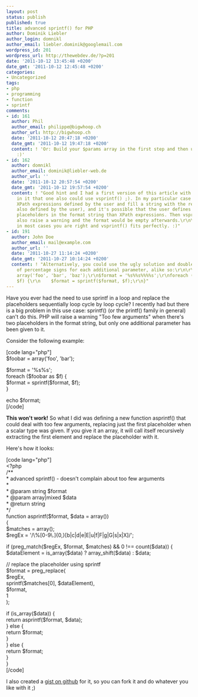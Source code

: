 ```yaml
---
layout: post
status: publish
published: true
title: advanced sprintf() for PHP
author: Dominik Liebler
author_login: domnikl
author_email: liebler.dominik@googlemail.com
wordpress_id: 201
wordpress_url: http://thewebdev.de/?p=201
date: '2011-10-12 13:45:48 +0200'
date_gmt: '2011-10-12 12:45:48 +0200'
categories:
- Uncategorized
tags:
- php
- programming
- function
- sprintf
comments:
- id: 161
  author: Phil
  author_email: philippe@bigwhoop.ch
  author_url: http://bigwhoop.ch
  date: '2011-10-12 20:47:18 +0200'
  date_gmt: '2011-10-12 19:47:18 +0200'
  content: ! 'Or: Build your $params array in the first step and then use http://php.net/manual/en/function.vsprintf.php
    :)'
- id: 162
  author: domnikl
  author_email: dominik@liebler-web.de
  author_url: ''
  date: '2011-10-12 20:57:54 +0200'
  date_gmt: '2011-10-12 19:57:54 +0200'
  content: ! "Good hint and I had a first version of this article with a big disclaimer
    in it that one also could use vsprintf() ;). In my particular case I had to evaluate
    XPath expressions defined by the user and fill a string with the results (format
    also defined by the user), and it's possible that the user defines more or less
    placeholders in the format string than XPath expressions. Then vsprintf() would
    also raise a warning and the format would be empty afterwards.\r\n\r\nI guess
    in most cases you are right and vsprintf() fits perfectly. :)"
- id: 191
  author: John Doe
  author_email: mail@example.com
  author_url: ''
  date: '2011-10-27 11:14:24 +0200'
  date_gmt: '2011-10-27 10:14:24 +0200'
  content: ! "Alternatively, you could use the ugly solution and double the amount
    of percentage signs for each additional parameter, alike so:\r\n\r\n$foobar =
    array('foo', 'bar', 'baz');\r\n$format = '%s%%s%%%%s';\r\nforeach ($foobar as
    $f) {\r\n    $format = sprintf($format, $f);\r\n}"
---
```

<p>Have you ever had the need to use sprintf in a loop and replace the placeholders sequentially loop cycle by loop cycle? I recently had but there is a big problem in this use case: sprintf() (or the printf() family in general) can't do this. PHP will raise a warning "Too few arguments" when there's two placeholders in the format string, but only one additional parameter has been given to it.</p>
<p>Consider the following example:</p>
<p>[code lang="php"]<br />
$foobar = array('foo', 'bar');</p>
<p>$format = '%s%s';<br />
foreach ($foobar as $f) {<br />
    $format = sprintf($format, $f);<br />
}</p>
<p>echo $format;<br />
[/code]</p>
<p><strong>This won't work!</strong> So what I did was defining a new function asprintf() that could deal with too few arguments, replacing just the first placeholder when a scalar type was given. If you give it an array, it will call itself recursively extracting the first element and replace the placeholder with it.</p>
<p>Here's how it looks:</p>
<p>[code lang="php"]<br />
&lt;?php<br />
/**<br />
 * advanced sprintf() - doesn't complain about too few arguments<br />
 *<br />
 * @param string $format<br />
 * @param array|mixed $data<br />
 * @return string<br />
 */<br />
function asprintf($format, $data = array())<br />
{<br />
    $matches = array();<br />
    $regEx = '/\%[0-9\.]{0,}[b|c|d|e|E|u|f|F|g|G|s|x|X]/';</p>
<p>    if (preg_match($regEx, $format, $matches) &amp;&amp; 0 !== count($data)) {<br />
        $dataElement = is_array($data) ? array_shift($data) : $data;</p>
<p>        // replace the placeholder using sprintf<br />
        $format = preg_replace(<br />
            $regEx,<br />
            sprintf($matches[0], $dataElement),<br />
            $format,<br />
            1<br />
        );</p>
<p>        if (is_array($data)) {<br />
            return asprintf($format, $data);<br />
        } else {<br />
            return $format;<br />
        }<br />
    } else {<br />
        return $format;<br />
    }<br />
}<br />
[/code]</p>
<p>I also created a <a href="https://gist.github.com/1277874" target="_blank">gist on github</a> for it, so you can fork it and do whatever you like with it ;)</p>
